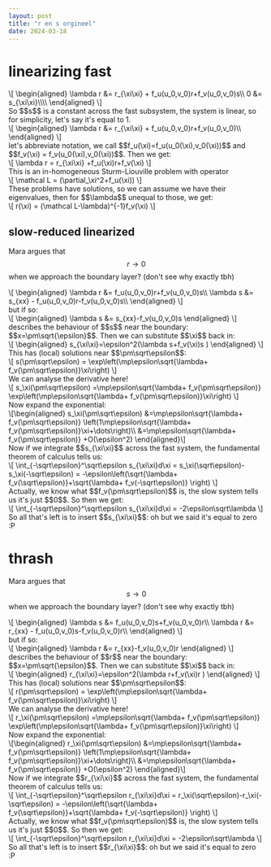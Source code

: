 ```yaml
---
layout: post
title: "r en s orgineel"
date: 2024-03-18
---
```

# linearizing fast
<div>\[
\begin{aligned}
\lambda r &=  r_{\xi\xi} + f_u(u_0,v_0)r+f_v(u_0,v_0)s\\
0 &=  s_{\xi\xi}\\\\
\end{aligned}
\]</div>
So $$s$$ is a constant across the fast subsystem, the system is linear, so for simplicity, let's say it's equal to 1. 
<div>\[
\begin{aligned}
\lambda r &=  r_{\xi\xi} + f_u(u_0,v_0)r+f_v(u_0,v_0)\\
\end{aligned}
\]</div>
let's abbreviate notation, we call $$f_u(\xi)=f_u(u_0(\xi),v_0(\xi))$$ and $$f_v(\xi) = f_v(u_0(\xi),v_0(\xi))$$. Then we get:
<div>\[
\lambda r = r_{\xi\xi} +f_u(\xi)r+f_v(\xi)
\]</div>
This is an in-homogeneous Sturm-Liouville problem with operator
<div>\[
\mathcal L = (\partial_\xi^2+f_u(\xi))
\]</div>
These problems have solutions, so we can assume we have their eigenvalues, then for $$\lambda$$ unequal to those, we get:
<div>\[
r(\xi) = (\mathcal L-\lambda)^{-1}f_v(\xi)
\]</div>

## slow-reduced linearized
Mara argues that $$r\to 0$$ when we approach the boundary layer? (don't see why exactly tbh) 
<div>\[
\begin{aligned}
\lambda r &= f_u(u_0,v_0)r+f_v(u_0,v_0)s\\
\lambda s &= s_{xx} - f_u(u_0,v_0)r-f_v(u_0,v_0)s\\
\end{aligned}
\]</div>
but if so:
<div>\[
\begin{aligned}
\lambda s &= s_{xx}-f_v(u_0,v_0)s
\end{aligned}
\]</div>
describes the behaviour of $$s$$ near the boundary: $$x=\pm\sqrt{\epsilon}$$. Then we can substitute $$\xi$$ back in:
<div>\[
\begin{aligned}
s_{\xi\xi}=\epsilon^2(\lambda s+f_v(\xi)s )
\end{aligned}
\]</div>
This has (local) solutions near $$\pm\sqrt\epsilon$$:
<div>\[
s(\pm\sqrt\epsilon) = \exp\left(\mp\epsilon\sqrt{\lambda+ f_v(\pm\sqrt\epsilon)}\xi\right)
\]</div>
We can analyse the derivative here!
<div>\[
s_\xi(\pm\sqrt\epsilon) =\mp\epsilon\sqrt{\lambda+ f_v(\pm\sqrt\epsilon)} \exp\left(\mp\epsilon\sqrt{\lambda+ f_v(\pm\sqrt\epsilon)}\xi\right)
\]</div>
Now expand the exponential:
<div>\[\begin{aligned}
s_\xi(\pm\sqrt\epsilon) &=\mp\epsilon\sqrt{\lambda+ f_v(\pm\sqrt\epsilon)} \left(1\mp\epsilon\sqrt{\lambda+ f_v(\pm\sqrt\epsilon)}\xi+\dots\right)\\
&=\mp\epsilon\sqrt{\lambda+ f_v(\pm\sqrt\epsilon)} +O(\epsilon^2)
\end{aligned}\]</div>
Now if we integrate $$s_{\xi\xi}$$ across the fast system, the fundamental theorem of calculus tells us:
<div>\[
\int_{-\sqrt\epsilon}^\sqrt\epsilon s_{\xi\xi}d\xi = s_\xi(\sqrt\epsilon)-s_\xi(-\sqrt\epsilon) = -\epsilon\left(\sqrt{\lambda+ f_v(\sqrt\epsilon)}+\sqrt{\lambda+ f_v(-\sqrt\epsilon)} \right)
\]</div>
Actually, we know what $$f_v(\pm\sqrt\epsilon)$$ is, the slow system tells us it's just $$0$$. So then we get:
<div>\[
\int_{-\sqrt\epsilon}^\sqrt\epsilon s_{\xi\xi}d\xi = -2\epsilon\sqrt\lambda
\]</div>
So all that's left is to insert $$s_{\xi\xi}$$: oh but we said it's equal to zero :P



# thrash



Mara argues that $$s\to 0$$ when we approach the boundary layer? (don't see why exactly tbh) 
<div>\[
\begin{aligned}
\lambda s &= f_u(u_0,v_0)s+f_v(u_0,v_0)r\\
\lambda r &= r_{xx} - f_u(u_0,v_0)s-f_v(u_0,v_0)r\\
\end{aligned}
\]</div>
but if so:
<div>\[
\begin{aligned}
\lambda r &= r_{xx}-f_v(u_0,v_0)r
\end{aligned}
\]</div>
describes the behaviour of $$r$$ near the boundary: $$x=\pm\sqrt{\epsilon}$$. Then we can substitute $$\xi$$ back in:
<div>\[
\begin{aligned}
r_{\xi\xi}=\epsilon^2(\lambda r+f_v(\xi)r )
\end{aligned}
\]</div>
This has (local) solutions near $$\pm\sqrt\epsilon$$:
<div>\[
r(\pm\sqrt\epsilon) = \exp\left(\mp\epsilon\sqrt{\lambda+ f_v(\pm\sqrt\epsilon)}\xi\right)
\]</div>
We can analyse the derivative here!
<div>\[
r_\xi(\pm\sqrt\epsilon) =\mp\epsilon\sqrt{\lambda+ f_v(\pm\sqrt\epsilon)} \exp\left(\mp\epsilon\sqrt{\lambda+ f_v(\pm\sqrt\epsilon)}\xi\right)
\]</div>
Now expand the exponential:
<div>\[\begin{aligned}
r_\xi(\pm\sqrt\epsilon) &=\mp\epsilon\sqrt{\lambda+ f_v(\pm\sqrt\epsilon)} \left(1\mp\epsilon\sqrt{\lambda+ f_v(\pm\sqrt\epsilon)}\xi+\dots\right)\\
&=\mp\epsilon\sqrt{\lambda+ f_v(\pm\sqrt\epsilon)} +O(\epsilon^2)
\end{aligned}\]</div>
Now if we integrate $$r_{\xi\xi}$$ across the fast system, the fundamental theorem of calculus tells us:
<div>\[
\int_{-\sqrt\epsilon}^\sqrt\epsilon r_{\xi\xi}d\xi = r_\xi(\sqrt\epsilon)-r_\xi(-\sqrt\epsilon) = -\epsilon\left(\sqrt{\lambda+ f_v(\sqrt\epsilon)}+\sqrt{\lambda+ f_v(-\sqrt\epsilon)} \right)
\]</div>
Actually, we know what $$f_v(\pm\sqrt\epsilon)$$ is, the slow system tells us it's just $$0$$. So then we get:
<div>\[
\int_{-\sqrt\epsilon}^\sqrt\epsilon r_{\xi\xi}d\xi = -2\epsilon\sqrt\lambda
\]</div>
So all that's left is to insert $$r_{\xi\xi}$$: oh but we said it's equal to zero :P